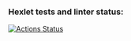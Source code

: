 ### Hexlet tests and linter status:
[![Actions Status](https://github.com/KunitzAn/frontend-project-46/workflows/hexlet-check/badge.svg)](https://github.com/KunitzAn/frontend-project-46/actions)